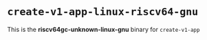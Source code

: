 # `create-v1-app-linux-riscv64-gnu`

This is the **riscv64gc-unknown-linux-gnu** binary for `create-v1-app`
